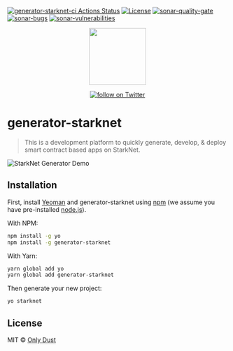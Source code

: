 [![generator-starknet-ci Actions Status](https://github.com/abdelhamidbakhta/generator-starknet/workflows/generator-starknet-ci/badge.svg)](https://github.com/onlydustxyz/generator-starknet/actions)
[![License](https://img.shields.io/badge/License-MIT-blue.svg)](https://github.com/onlydustxyz/generator-starknet/blob/main/LICENSE)
[![sonar-quality-gate][sonar-quality-gate]][sonar-url][![sonar-bugs][sonar-bugs]][sonar-url] [![sonar-vulnerabilities][sonar-vulnerabilities]][sonar-url]

<p align="center">
    <img src="./resources/StarkNet_logo.png"
        height="130">
</p>
<p align="center">
    <a href="https://twitter.com/intent/follow?screen_name=onlydust_xyz">
        <img src="https://img.shields.io/twitter/follow/onlydust_xyz?style=social&logo=twitter"
            alt="follow on Twitter"></a>
</p>

# generator-starknet

> This is a development platform to quickly generate, develop, &amp; deploy smart contract based apps on StarkNet.

![StarkNet Generator Demo](resources/demo.gif)

## Installation

First, install [Yeoman](http://yeoman.io) and generator-starknet using [npm](https://www.npmjs.com/) (we assume you have pre-installed [node.js](https://nodejs.org/)).

With NPM:

```bash
npm install -g yo
npm install -g generator-starknet
```

With Yarn:

```bash
yarn global add yo
yarn global add generator-starknet
```

Then generate your new project:

```bash
yo starknet
```

## License

MIT © [Only Dust](https://onlydust.xyz/)

[sonar-url]: https://sonarcloud.io/dashboard?id=abdelhamidbakhta_generator-starknet
[sonar-quality-gate]: https://sonarcloud.io/api/project_badges/measure?project=abdelhamidbakhta_generator-starknet&metric=alert_status
[sonar-coverage]: https://sonarcloud.io/api/project_badges/measure?project=abdelhamidbakhta_generator-starknet&metric=coverage
[sonar-bugs]: https://sonarcloud.io/api/project_badges/measure?project=abdelhamidbakhta_generator-starknet&metric=bugs
[sonar-vulnerabilities]: https://sonarcloud.io/api/project_badges/measure?project=abdelhamidbakhta_generator-starknet&metric=vulnerabilities
